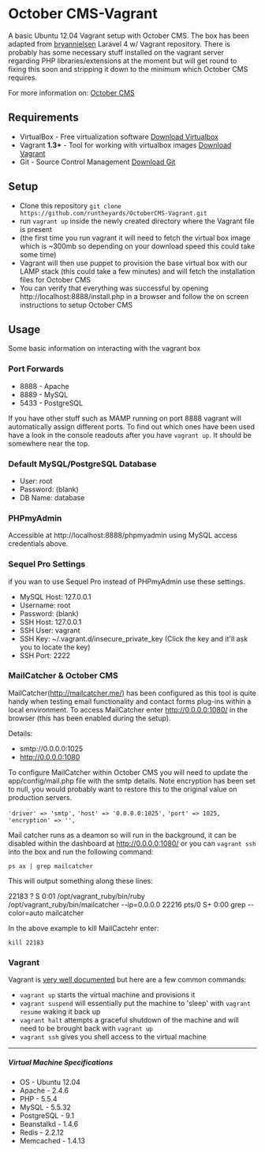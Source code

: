 # October CMS-Vagrant

A basic Ubuntu 12.04 Vagrant setup with October CMS. The box has been adapted from [bryannielsen](https://github.com/bryannielsen/Laravel4-Vagrant) Laravel 4 w/ Vagrant repository. There is probably has some necessary stuff installed on the vagrant server regarding PHP libraries/extensions at the moment but will get round to fixing this soon and stripping it down to the minimum which October CMS requires.

For more information on: [October CMS](http://octobercms.com/)

## Requirements

* VirtualBox - Free virtualization software [Download Virtualbox](https://www.virtualbox.org/wiki/Downloads)
* Vagrant **1.3+** - Tool for working with virtualbox images [Download Vagrant](https://www.vagrantup.com)
* Git - Source Control Management [Download Git](http://git-scm.com/downloads)

## Setup

* Clone this repository `git clone https://github.com/runtheyards/OctoberCMS-Vagrant.git`
* run `vagrant up` inside the newly created directory where the Vagrant file is present
* (the first time you run vagrant it will need to fetch the virtual box image which is ~300mb so depending on your download speed this could take some time)
* Vagrant will then use puppet to provision the base virtual box with our LAMP stack (this could take a few minutes) and will fetch the installation files for October CMS
* You can verify that everything was successful by opening http://localhost:8888/install.php in a browser and follow the on screen instructions to setup October CMS

## Usage

Some basic information on interacting with the vagrant box

### Port Forwards

* 8888 - Apache
* 8889 - MySQL 
* 5433 - PostgreSQL

If you have other stuff such as MAMP running on port 8888 vagrant will automatically assign different ports. To find out which ones have been used have a look in the console readouts after you have `vagrant up`. It should be somewhere near the top.

### Default MySQL/PostgreSQL Database

* User: root
* Password: (blank)
* DB Name: database


### PHPmyAdmin

Accessible at http://localhost:8888/phpmyadmin using MySQL access credentials above.

### Sequel Pro Settings
if you wan to use Sequel Pro instead of PHPmyAdmin use these settings.

* MySQL Host: 127.0.0.1
* Username: root
* Password: (blank)
* SSH Host: 127.0.0.1
* SSH User: vagrant
* SSH Key: ~/.vagrant.d/insecure_private_key (Click the key and it'll ask you to locate the key)
* SSH Port: 2222

### MailCatcher & October CMS
MailCatcher(http://mailcatcher.me/) has been configured as this tool is quite handy when testing email functionality and contact forms plug-ins within a local environment. To access MailCatcher enter http://0.0.0.0:1080/ in the browser (this has been enabled during the setup).

Details:

* smtp://0.0.0.0:1025
* http://0.0.0.0:1080

To configure MailCatcher within October CMS you will need to update the app/config/mail.php file with the smtp details. Note encryption has been set to null, you would probably want to restore this to the original value on production servers. 

`'driver' => 'smtp',`
`'host' => '0.0.0.0:1025',`
`'port' => 1025,`
`'encryption' => '',`

Mail catcher runs as a deamon so will run in the background, it can be disabled within the dashboard at http://0.0.0.0:1080/ or you can `vagrant ssh` into the box and run the following command:

`ps ax | grep mailcatcher` 

This will output something along these lines:

22183 ?        S      0:01 /opt/vagrant_ruby/bin/ruby /opt/vagrant_ruby/bin/mailcatcher --ip=0.0.0.0
22216 pts/0    S+     0:00 grep --color=auto mailcatcher

In the above example to kill MailCactehr enter:

`kill 22183`

### Vagrant

Vagrant is [very well documented](https://docs.vagrantup.com/v2/) but here are a few common commands:

* `vagrant up` starts the virtual machine and provisions it
* `vagrant suspend` will essentially put the machine to 'sleep' with `vagrant resume` waking it back up
* `vagrant halt` attempts a graceful shutdown of the machine and will need to be brought back with `vagrant up`
* `vagrant ssh` gives you shell access to the virtual machine


----
##### Virtual Machine Specifications #####

* OS     - Ubuntu 12.04
* Apache - 2.4.6
* PHP    - 5.5.4
* MySQL  - 5.5.32
* PostgreSQL - 9.1
* Beanstalkd - 1.4.6
* Redis - 2.2.12
* Memcached - 1.4.13
